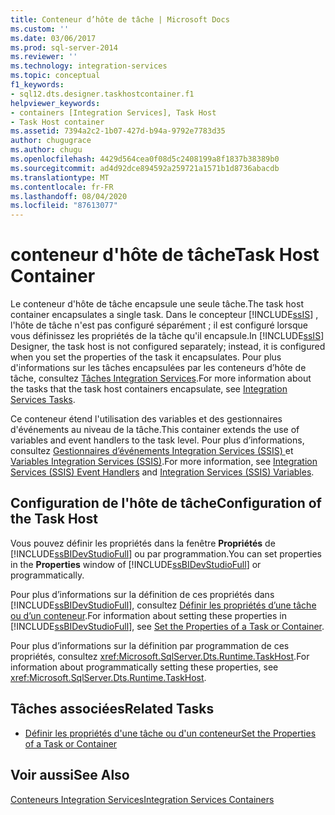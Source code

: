 ```yaml
---
title: Conteneur d’hôte de tâche | Microsoft Docs
ms.custom: ''
ms.date: 03/06/2017
ms.prod: sql-server-2014
ms.reviewer: ''
ms.technology: integration-services
ms.topic: conceptual
f1_keywords:
- sql12.dts.designer.taskhostcontainer.f1
helpviewer_keywords:
- containers [Integration Services], Task Host
- Task Host container
ms.assetid: 7394a2c2-1b07-427d-b94a-9792e7783d35
author: chugugrace
ms.author: chugu
ms.openlocfilehash: 4429d564cea0f08d5c2408199a8f1837b38389b0
ms.sourcegitcommit: ad4d92dce894592a259721a1571b1d8736abacdb
ms.translationtype: MT
ms.contentlocale: fr-FR
ms.lasthandoff: 08/04/2020
ms.locfileid: "87613077"
---
```

# <a name="task-host-container"></a><span data-ttu-id="de09f-102">conteneur d'hôte de tâche</span><span class="sxs-lookup"><span data-stu-id="de09f-102">Task Host Container</span></span>
  <span data-ttu-id="de09f-103">Le conteneur d'hôte de tâche encapsule une seule tâche.</span><span class="sxs-lookup"><span data-stu-id="de09f-103">The task host container encapsulates a single task.</span></span> <span data-ttu-id="de09f-104">Dans le concepteur [!INCLUDE[ssIS](../../includes/ssis-md.md)] , l'hôte de tâche n'est pas configuré séparément ; il est configuré lorsque vous définissez les propriétés de la tâche qu'il encapsule.</span><span class="sxs-lookup"><span data-stu-id="de09f-104">In [!INCLUDE[ssIS](../../includes/ssis-md.md)] Designer, the task host is not configured separately; instead, it is configured when you set the properties of the task it encapsulates.</span></span> <span data-ttu-id="de09f-105">Pour plus d'informations sur les tâches encapsulées par les conteneurs d’hôte de tâche, consultez [Tâches Integration Services](integration-services-tasks.md).</span><span class="sxs-lookup"><span data-stu-id="de09f-105">For more information about the tasks that the task host containers encapsulate, see [Integration Services Tasks](integration-services-tasks.md).</span></span>  
  
 <span data-ttu-id="de09f-106">Ce conteneur étend l'utilisation des variables et des gestionnaires d'événements au niveau de la tâche.</span><span class="sxs-lookup"><span data-stu-id="de09f-106">This container extends the use of variables and event handlers to the task level.</span></span> <span data-ttu-id="de09f-107">Pour plus d’informations, consultez [Gestionnaires d’événements Integration Services &#40;SSIS&#41; ](../integration-services-ssis-event-handlers.md) et [Variables Integration Services &#40;SSIS&#41;](../integration-services-ssis-variables.md).</span><span class="sxs-lookup"><span data-stu-id="de09f-107">For more information, see [Integration Services &#40;SSIS&#41; Event Handlers](../integration-services-ssis-event-handlers.md) and [Integration Services &#40;SSIS&#41; Variables](../integration-services-ssis-variables.md).</span></span>  
  
## <a name="configuration-of-the-task-host"></a><span data-ttu-id="de09f-108">Configuration de l'hôte de tâche</span><span class="sxs-lookup"><span data-stu-id="de09f-108">Configuration of the Task Host</span></span>  
 <span data-ttu-id="de09f-109">Vous pouvez définir les propriétés dans la fenêtre **Propriétés** de [!INCLUDE[ssBIDevStudioFull](../../includes/ssbidevstudiofull-md.md)] ou par programmation.</span><span class="sxs-lookup"><span data-stu-id="de09f-109">You can set properties in the **Properties** window of [!INCLUDE[ssBIDevStudioFull](../../includes/ssbidevstudiofull-md.md)] or programmatically.</span></span>  
  
 <span data-ttu-id="de09f-110">Pour plus d’informations sur la définition de ces propriétés dans [!INCLUDE[ssBIDevStudioFull](../../includes/ssbidevstudiofull-md.md)], consultez [Définir les propriétés d’une tâche ou d’un conteneur](../set-the-properties-of-a-task-or-container.md).</span><span class="sxs-lookup"><span data-stu-id="de09f-110">For information about setting these properties in [!INCLUDE[ssBIDevStudioFull](../../includes/ssbidevstudiofull-md.md)], see [Set the Properties of a Task or Container](../set-the-properties-of-a-task-or-container.md).</span></span>  
  
 <span data-ttu-id="de09f-111">Pour plus d’informations sur la définition par programmation de ces propriétés, consultez <xref:Microsoft.SqlServer.Dts.Runtime.TaskHost>.</span><span class="sxs-lookup"><span data-stu-id="de09f-111">For information about programmatically setting these properties, see <xref:Microsoft.SqlServer.Dts.Runtime.TaskHost>.</span></span>  
  
## <a name="related-tasks"></a><span data-ttu-id="de09f-112">Tâches associées</span><span class="sxs-lookup"><span data-stu-id="de09f-112">Related Tasks</span></span>  
  
-   [<span data-ttu-id="de09f-113">Définir les propriétés d'une tâche ou d'un conteneur</span><span class="sxs-lookup"><span data-stu-id="de09f-113">Set the Properties of a Task or Container</span></span>](../set-the-properties-of-a-task-or-container.md)  
  
## <a name="see-also"></a><span data-ttu-id="de09f-114">Voir aussi</span><span class="sxs-lookup"><span data-stu-id="de09f-114">See Also</span></span>  
 [<span data-ttu-id="de09f-115">Conteneurs Integration Services</span><span class="sxs-lookup"><span data-stu-id="de09f-115">Integration Services Containers</span></span>](integration-services-containers.md)  
  
  
